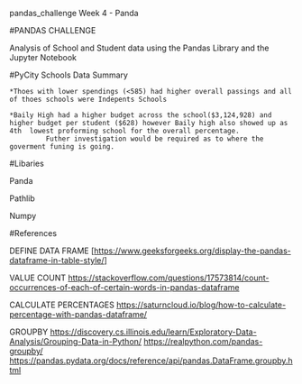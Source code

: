 pandas_challenge
Week 4 - Panda


#PANDAS CHALLENGE

Analysis of School and Student data using the Pandas Library and the Jupyter Notebook


#PyCity Schools Data Summary

    *Thoes with lower spendings (<585) had higher overall passings and all of thoes schools were Indepents Schools

    *Baily High had a higher budget across the school($3,124,928) and higher budget per student ($628) however Baily high also showed up as 4th  lowest proforming school for the overall percentage. 
             Futher investigation would be required as to where the goverment funing is going.


#Libaries

Panda

Pathlib

Numpy


#References


DEFINE DATA FRAME 
[https://www.geeksforgeeks.org/display-the-pandas-dataframe-in-table-style/]

VALUE COUNT 
https://stackoverflow.com/questions/17573814/count-occurrences-of-each-of-certain-words-in-pandas-dataframe

CALCULATE PERCENTAGES 
https://saturncloud.io/blog/how-to-calculate-percentage-with-pandas-dataframe/

GROUPBY
https://discovery.cs.illinois.edu/learn/Exploratory-Data-Analysis/Grouping-Data-in-Python/
https://realpython.com/pandas-groupby/
https://pandas.pydata.org/docs/reference/api/pandas.DataFrame.groupby.html

